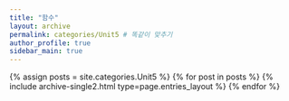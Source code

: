 ```yaml
---
title: "함수"
layout: archive
permalink: categories/Unit5 # 똑같이 맞추기
author_profile: true
sidebar_main: true
---
```




{% assign posts = site.categories.Unit5 %}
{% for post in posts %} {% include archive-single2.html type=page.entries_layout %} {% endfor %}